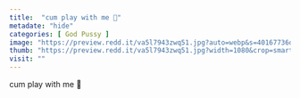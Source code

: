 ```yaml
---
title:  "cum play with me 👅"
metadate: "hide"
categories: [ God Pussy ]
image: "https://preview.redd.it/va5l7943zwq51.jpg?auto=webp&s=40167736dd984acca25fe001aa2891e16fe7a599"
thumb: "https://preview.redd.it/va5l7943zwq51.jpg?width=1080&crop=smart&auto=webp&s=3e9b8837c45961af611830868176a8920275f04b"
visit: ""
---
```

cum play with me 👅
